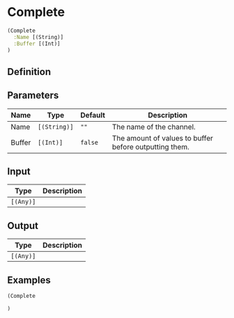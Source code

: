 # Complete

```clojure
(Complete
  :Name [(String)]
  :Buffer [(Int)]
)
```

## Definition


## Parameters
| Name | Type | Default | Description |
|------|------|---------|-------------|
| Name | `[(String)]` | `""` | The name of the channel. |
| Buffer | `[(Int)]` | `false` | The amount of values to buffer before outputting them. |


## Input
| Type | Description |
|------|-------------|
| `[(Any)]` |  |


## Output
| Type | Description |
|------|-------------|
| `[(Any)]` |  |


## Examples

```clojure
(Complete

)
```
